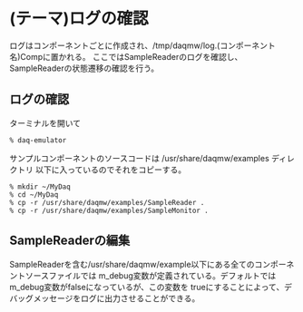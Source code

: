 (テーマ)ログの確認
====================================

ログはコンポーネントごとに作成され、/tmp/daqmw/log.(コンポーネント名)Compに置かれる。
ここではSampleReaderのログを確認し、SampleReaderの状態遷移の確認を行う。


ログの確認
--------------------------------
ターミナルを開いて

    % daq-emulator

サンプルコンポーネントのソースコードは /usr/share/daqmw/examples ディレクトリ
以下に入っているのでそれをコピーする。

    % mkdir ~/MyDaq
    % cd ~/MyDaq
    % cp -r /usr/share/daqmw/examples/SampleReader .
    % cp -r /usr/share/daqmw/examples/SampleMonitor .




SampleReaderの編集
--------------------------------
SampleReaderを含む/usr/share/daqmw/example以下にある全てのコンポーネントソースファイルでは
m_debug変数が定義されている。デフォルトではm_debug変数がfalseになっているが、この変数を
trueにすることによって、デバッグメッセージをログに出力させることができる。



